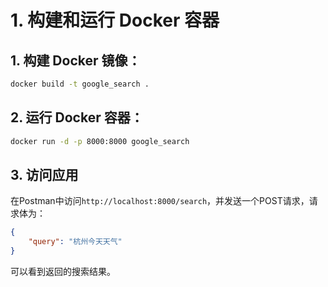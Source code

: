 # 1. 构建和运行 Docker 容器
## 1. 构建 Docker 镜像：
```bash
docker build -t google_search .
```

## 2. 运行 Docker 容器：
```bash
docker run -d -p 8000:8000 google_search
```

## 3. 访问应用
在Postman中访问`http://localhost:8000/search`，并发送一个POST请求，请求体为：
```json
{
    "query": "杭州今天天气"
}
```
可以看到返回的搜索结果。
